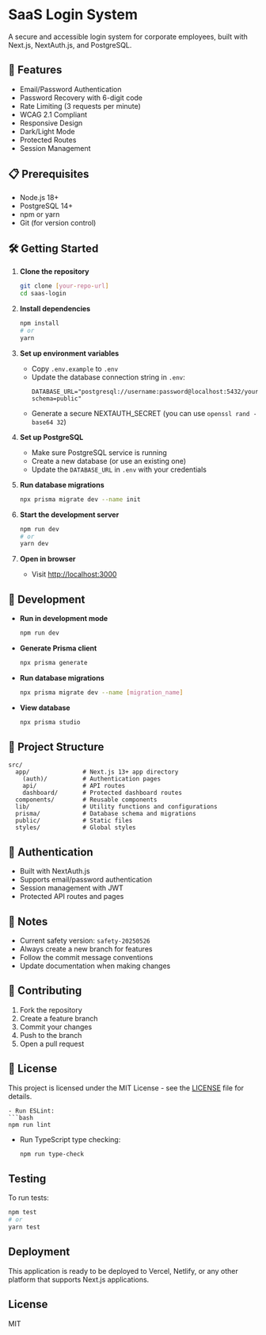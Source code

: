 # SaaS Login System

A secure and accessible login system for corporate employees, built with Next.js, NextAuth.js, and PostgreSQL.

## 🚀 Features

- Email/Password Authentication
- Password Recovery with 6-digit code
- Rate Limiting (3 requests per minute)
- WCAG 2.1 Compliant
- Responsive Design
- Dark/Light Mode
- Protected Routes
- Session Management

## 📋 Prerequisites

- Node.js 18+
- PostgreSQL 14+
- npm or yarn
- Git (for version control)

## 🛠️ Getting Started

1. **Clone the repository**
   ```bash
   git clone [your-repo-url]
   cd saas-login
   ```

2. **Install dependencies**
   ```bash
   npm install
   # or
   yarn
   ```

3. **Set up environment variables**
   - Copy `.env.example` to `.env`
   - Update the database connection string in `.env`:
     ```
     DATABASE_URL="postgresql://username:password@localhost:5432/your_database?schema=public"
     ```
   - Generate a secure NEXTAUTH_SECRET (you can use `openssl rand -base64 32`)

4. **Set up PostgreSQL**
   - Make sure PostgreSQL service is running
   - Create a new database (or use an existing one)
   - Update the `DATABASE_URL` in `.env` with your credentials

5. **Run database migrations**
   ```bash
   npx prisma migrate dev --name init
   ```

6. **Start the development server**
   ```bash
   npm run dev
   # or
   yarn dev
   ```

7. **Open in browser**
   - Visit [http://localhost:3000](http://localhost:3000)

## 🔧 Development

- **Run in development mode**
  ```bash
  npm run dev
  ```

- **Generate Prisma client**
  ```bash
  npx prisma generate
  ```

- **Run database migrations**
  ```bash
  npx prisma migrate dev --name [migration_name]
  ```

- **View database**
  ```bash
  npx prisma studio
  ```

## 📂 Project Structure

```
src/
  app/               # Next.js 13+ app directory
    (auth)/          # Authentication pages
    api/             # API routes
    dashboard/       # Protected dashboard routes
  components/        # Reusable components
  lib/               # Utility functions and configurations
  prisma/            # Database schema and migrations
  public/            # Static files
  styles/            # Global styles
```

## 🔐 Authentication

- Built with NextAuth.js
- Supports email/password authentication
- Session management with JWT
- Protected API routes and pages

## 📝 Notes

- Current safety version: `safety-20250526`
- Always create a new branch for features
- Follow the commit message conventions
- Update documentation when making changes

## 🤝 Contributing

1. Fork the repository
2. Create a feature branch
3. Commit your changes
4. Push to the branch
5. Open a pull request

## 📄 License

This project is licensed under the MIT License - see the [LICENSE](LICENSE) file for details.
  ```
- Run ESLint:
  ```bash
  npm run lint
  ```
- Run TypeScript type checking:
  ```bash
  npm run type-check
  ```

## Testing

To run tests:

```bash
npm test
# or
yarn test
```

## Deployment

This application is ready to be deployed to Vercel, Netlify, or any other platform that supports Next.js applications.

## License

MIT

